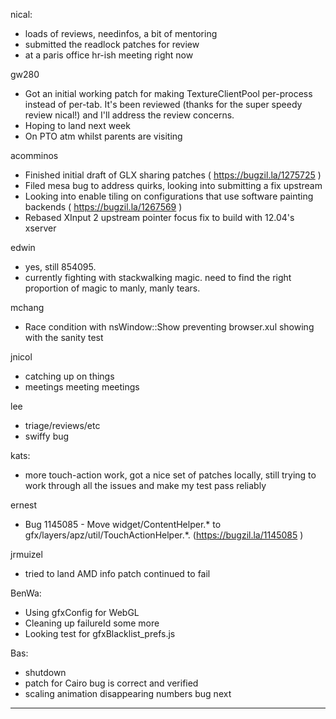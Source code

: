 nical:
* loads of reviews, needinfos, a bit of mentoring
* submitted the readlock patches for review
* at a paris office hr-ish meeting right now



gw280
* Got an initial working patch for making TextureClientPool per-process instead of per-tab. It's been reviewed (thanks for the super speedy review nical!) and I'll address the review concerns.
* Hoping to land next week
* On PTO atm whilst parents are visiting



acomminos
* Finished initial draft of GLX sharing patches ( https://bugzil.la/1275725 )
* Filed mesa bug to address quirks, looking into submitting a fix upstream
* Looking into enable tiling on configurations that use software painting backends ( https://bugzil.la/1267569 )
* Rebased XInput 2 upstream pointer focus fix to build with 12.04's xserver



edwin
* yes, still 854095.
* currently fighting with stackwalking magic. need to find the right proportion of magic to manly, manly tears.



mchang
* Race condition with nsWindow::Show preventing browser.xul showing with the sanity test



jnicol
* catching up on things
* meetings meeting meetings



lee
* triage/reviews/etc
* swiffy bug



kats:
* more touch-action work, got a nice set of patches locally, still trying to work through all the issues and make my test pass reliably



ernest
* Bug 1145085 - Move widget/ContentHelper.* to gfx/layers/apz/util/TouchActionHelper.*. (https://bugzil.la/1145085 )



jrmuizel
* tried to land AMD info patch continued to fail



BenWa:
* Using gfxConfig for WebGL
* Cleaning up failureId some more
* Looking test for gfxBlacklist_prefs.js



Bas:
* shutdown
* patch for Cairo bug is correct and verified
* scaling animation disappearing numbers bug next







________________


